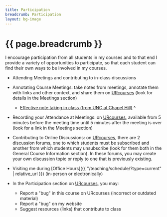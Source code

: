 ```yaml
---
title: Participation
breadcrumb: Participation
layout: bg-image
---
```

# {{ page.breadcrumb }}

I encourage participation from all students in my courses and to that end I provide a variety of opportunities to participate, so that each student can find their own ways to be involved in my courses.

* Attending Meetings and contributing to in-class discussions

* Annotating Course Meetings: take notes from meetings, annotate them with links and other context, and share them on [URcourses](https://urcourses.uregina.ca/my/) (look for details in the Meetings section)
    + [Effective note taking in class (from UNC at Chapel Hill)](https://learningcenter.unc.edu/tips-and-tools/effective-note-taking-in-class/)
^

* Recording your Attendance at Meetings: on [URcourses](https://urcourses.uregina.ca/my/), available from 5 minutes before the meeting time until 5 minutes after the meeting is over (look for a link in the Meetings section)

* Contributing to Online Discussions: on [URcourses](https://urcourses.uregina.ca/my/), there are 2 discussion forums, one to which students must be subscribed and another from which students may unsubscribe (look for them both in the General Course Information section). In these forums, you may create your own discussion topic or reply to one that is previously existing.

* Visiting me during [Office Hours]({{ "/teaching/schedule/?type=current" | relative_url }}) (in-person or electronically)

* In the Participation section on [URcourses](https://urcourses.uregina.ca/my/), you may:
    + Report a "bug" in this course on URcourses (incorrect or outdated material)
    + Report a "bug" on my website
    + Suggest resources (links) that contribute to class

